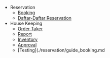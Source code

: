 <!-- docs/_sidebar.md -->
- Reservation
  * [Booking](./reservation/guide_booking.md)
  * [Daftar-Daftar Reservation](./reservation/list_booking.md)
- House Keeping
  * [Order Taker](./house_keeping/order_taker.md)
  * [Report](./house_keeping/laporan_hk.md)
  * [Inventory](./house_keeping/inventory.md)
  * [Approval](./house_keeping/approve.md)
  * [Testing](./reservation/guide_booking.md
